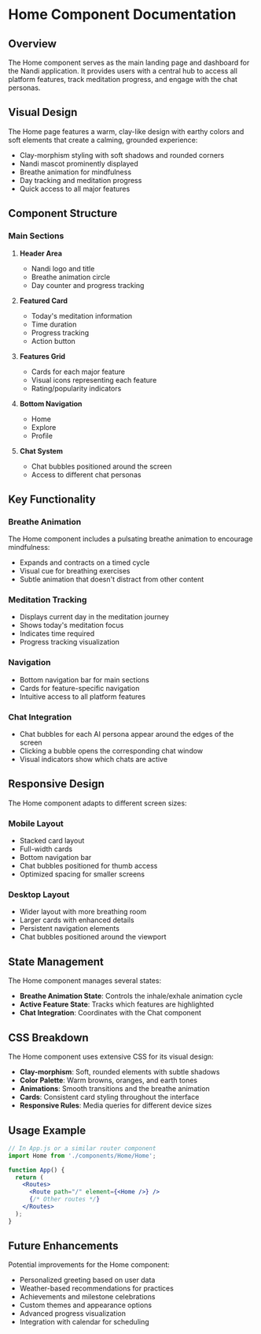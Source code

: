 # Home Component Documentation

## Overview
The Home component serves as the main landing page and dashboard for the Nandi application. It provides users with a central hub to access all platform features, track meditation progress, and engage with the chat personas.

## Visual Design
The Home page features a warm, clay-like design with earthy colors and soft elements that create a calming, grounded experience:

- Clay-morphism styling with soft shadows and rounded corners
- Nandi mascot prominently displayed
- Breathe animation for mindfulness
- Day tracking and meditation progress
- Quick access to all major features

## Component Structure

### Main Sections
1. **Header Area**
   - Nandi logo and title
   - Breathe animation circle
   - Day counter and progress tracking

2. **Featured Card**
   - Today's meditation information
   - Time duration
   - Progress tracking
   - Action button

3. **Features Grid**
   - Cards for each major feature
   - Visual icons representing each feature
   - Rating/popularity indicators

4. **Bottom Navigation**
   - Home
   - Explore
   - Profile

5. **Chat System**
   - Chat bubbles positioned around the screen
   - Access to different chat personas

## Key Functionality

### Breathe Animation
The Home component includes a pulsating breathe animation to encourage mindfulness:
- Expands and contracts on a timed cycle
- Visual cue for breathing exercises
- Subtle animation that doesn't distract from other content

### Meditation Tracking
- Displays current day in the meditation journey
- Shows today's meditation focus
- Indicates time required
- Progress tracking visualization

### Navigation
- Bottom navigation bar for main sections
- Cards for feature-specific navigation
- Intuitive access to all platform features

### Chat Integration
- Chat bubbles for each AI persona appear around the edges of the screen
- Clicking a bubble opens the corresponding chat window
- Visual indicators show which chats are active

## Responsive Design
The Home component adapts to different screen sizes:

### Mobile Layout
- Stacked card layout
- Full-width cards
- Bottom navigation bar
- Chat bubbles positioned for thumb access
- Optimized spacing for smaller screens

### Desktop Layout
- Wider layout with more breathing room
- Larger cards with enhanced details
- Persistent navigation elements
- Chat bubbles positioned around the viewport

## State Management
The Home component manages several states:

- **Breathe Animation State**: Controls the inhale/exhale animation cycle
- **Active Feature State**: Tracks which features are highlighted
- **Chat Integration**: Coordinates with the Chat component

## CSS Breakdown
The Home component uses extensive CSS for its visual design:

- **Clay-morphism**: Soft, rounded elements with subtle shadows
- **Color Palette**: Warm browns, oranges, and earth tones
- **Animations**: Smooth transitions and the breathe animation
- **Cards**: Consistent card styling throughout the interface
- **Responsive Rules**: Media queries for different device sizes

## Usage Example

```jsx
// In App.js or a similar router component
import Home from './components/Home/Home';

function App() {
  return (
    <Routes>
      <Route path="/" element={<Home />} />
      {/* Other routes */}
    </Routes>
  );
}
```

## Future Enhancements
Potential improvements for the Home component:

- Personalized greeting based on user data
- Weather-based recommendations for practices
- Achievements and milestone celebrations
- Custom themes and appearance options
- Advanced progress visualization
- Integration with calendar for scheduling 
